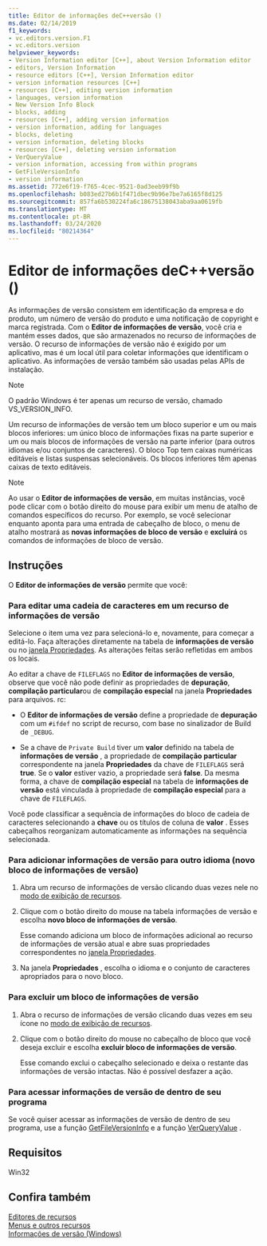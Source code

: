 ```yaml
---
title: Editor de informações deC++versão ()
ms.date: 02/14/2019
f1_keywords:
- vc.editors.version.F1
- vc.editors.version
helpviewer_keywords:
- Version Information editor [C++], about Version Information editor
- editors, Version Information
- resource editors [C++], Version Information editor
- version information resources [C++]
- resources [C++], editing version information
- languages, version information
- New Version Info Block
- blocks, adding
- resources [C++], adding version information
- version information, adding for languages
- blocks, deleting
- version information, deleting blocks
- resources [C++], deleting version information
- VerQueryValue
- version information, accessing from within programs
- GetFileVersionInfo
- version information
ms.assetid: 772e6f19-f765-4cec-9521-0ad3eeb99f9b
ms.openlocfilehash: b083ed27b6b1f471dbec9b96e7be7a6165f8d125
ms.sourcegitcommit: 857fa6b530224fa6c18675138043aba9aa0619fb
ms.translationtype: MT
ms.contentlocale: pt-BR
ms.lasthandoff: 03/24/2020
ms.locfileid: "80214364"
---
```

# <a name="version-information-editor-c"></a>Editor de informações deC++versão ()

As informações de versão consistem em identificação da empresa e do produto, um número de versão do produto e uma notificação de copyright e marca registrada. Com o **Editor de informações de versão**, você cria e mantém esses dados, que são armazenados no recurso de informações de versão. O recurso de informações de versão não é exigido por um aplicativo, mas é um local útil para coletar informações que identificam o aplicativo. As informações de versão também são usadas pelas APIs de instalação.

> [!NOTE]
> O padrão Windows é ter apenas um recurso de versão, chamado VS_VERSION_INFO.

Um recurso de informações de versão tem um bloco superior e um ou mais blocos inferiores: um único bloco de informações fixas na parte superior e um ou mais blocos de informações de versão na parte inferior (para outros idiomas e/ou conjuntos de caracteres). O bloco Top tem caixas numéricas editáveis e listas suspensas selecionáveis. Os blocos inferiores têm apenas caixas de texto editáveis.

> [!NOTE]
> Ao usar o **Editor de informações de versão**, em muitas instâncias, você pode clicar com o botão direito do mouse para exibir um menu de atalho de comandos específicos do recurso. Por exemplo, se você selecionar enquanto aponta para uma entrada de cabeçalho de bloco, o menu de atalho mostrará as **novas informações de bloco de versão** e **excluirá** os comandos de informações de bloco de versão.

## <a name="how-to"></a>Instruções

O **Editor de informações de versão** permite que você:

### <a name="to-edit-a-string-in-a-version-information-resource"></a>Para editar uma cadeia de caracteres em um recurso de informações de versão

Selecione o item uma vez para selecioná-lo e, novamente, para começar a editá-lo. Faça alterações diretamente na tabela de **informações de versão** ou no [janela Propriedades](/visualstudio/ide/reference/properties-window). As alterações feitas serão refletidas em ambos os locais.

Ao editar a chave de `FILEFLAGS` no **Editor de informações de versão**, observe que você não pode definir as propriedades de **depuração**, **compilação particular**ou de **compilação especial** na janela **Propriedades** para arquivos. rc:

- O **Editor de informações de versão** define a propriedade de **depuração** com um `#ifdef` no script de recurso, com base no sinalizador de Build de `_DEBUG`.

- Se a chave de `Private Build` tiver um **valor** definido na tabela de **informações de versão** , a propriedade de **compilação particular** correspondente na janela **Propriedades** da chave de `FILEFLAGS` será **true**. Se o **valor** estiver vazio, a propriedade será **false**. Da mesma forma, a chave de **compilação especial** na tabela de **informações de versão** está vinculada à propriedade de **compilação especial** para a chave de `FILEFLAGS`.

Você pode classificar a sequência de informações do bloco de cadeia de caracteres selecionando a **chave** ou os títulos de coluna de **valor** . Esses cabeçalhos reorganizam automaticamente as informações na sequência selecionada.

### <a name="to-add-version-information-for-another-language-new-version-info-block"></a>Para adicionar informações de versão para outro idioma (novo bloco de informações de versão)

1. Abra um recurso de informações de versão clicando duas vezes nele no [modo de exibição de recursos](how-to-create-a-resource-script-file.md#create-resources).

1. Clique com o botão direito do mouse na tabela informações de versão e escolha **novo bloco de informações de versão**.

   Esse comando adiciona um bloco de informações adicional ao recurso de informações de versão atual e abre suas propriedades correspondentes no [janela Propriedades](/visualstudio/ide/reference/properties-window).

1. Na janela **Propriedades** , escolha o idioma e o conjunto de caracteres apropriados para o novo bloco.

### <a name="to-delete-a-version-information-block"></a>Para excluir um bloco de informações de versão

1. Abra o recurso de informações de versão clicando duas vezes em seu ícone no [modo de exibição de recursos](how-to-create-a-resource-script-file.md#create-resources).

1. Clique com o botão direito do mouse no cabeçalho de bloco que você deseja excluir e escolha **excluir bloco de informações de versão**.

   Esse comando exclui o cabeçalho selecionado e deixa o restante das informações de versão intactas. Não é possível desfazer a ação.

### <a name="to-access-version-information-from-within-your-program"></a>Para acessar informações de versão de dentro de seu programa

Se você quiser acessar as informações de versão de dentro de seu programa, use a função [GetFileVersionInfo](/windows/win32/api/winver/nf-winver-getfileversioninfow) e a função [VerQueryValue](/windows/win32/api/winver/nf-winver-verqueryvaluew) .

## <a name="requirements"></a>Requisitos

Win32

## <a name="see-also"></a>Confira também

[Editores de recursos](../windows/resource-editors.md)<br/>
[Menus e outros recursos](/windows/win32/menurc/resources)<br/>
[Informações de versão (Windows)](/windows/win32/menurc/version-information)
